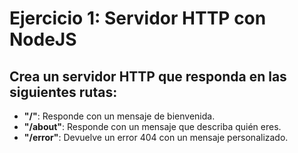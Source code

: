 # Ejercicio 1: Servidor HTTP con NodeJS

## Crea un servidor HTTP que responda en las siguientes rutas:

- **"/"**: Responde con un mensaje de bienvenida.
- **"/about"**: Responde con un mensaje que describa quién eres.
- **"/error"**: Devuelve un error 404 con un mensaje personalizado.
